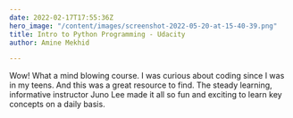 ```yaml
---
date: 2022-02-17T17:55:36Z
hero_image: "/content/images/screenshot-2022-05-20-at-15-40-39.png"
title: Intro to Python Programming - Udacity
author: Amine Mekhid

---
```

Wow! What a mind blowing course. I was curious about coding since I was in my teens. And this was a great resource to find. The steady learning, informative instructor Juno Lee made it all so fun and exciting to learn key concepts on a daily basis.
